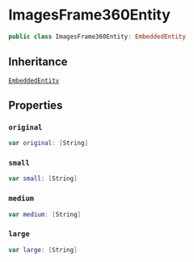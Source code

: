 # ImagesFrame360Entity

``` swift
public class ImagesFrame360Entity: EmbeddedEntity
```

## Inheritance

[`EmbeddedEntity`](configwise-sdk-ios/api-reference/EmbeddedEntity)

## Properties

### `original`

``` swift
var original: [String]
```

### `small`

``` swift
var small: [String]
```

### `medium`

``` swift
var medium: [String]
```

### `large`

``` swift
var large: [String]
```
